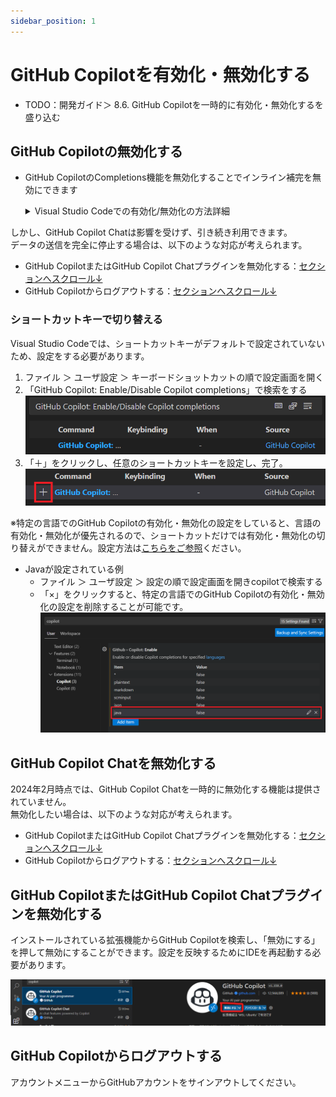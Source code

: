 ```yaml
---
sidebar_position: 1
---
```


# GitHub Copilotを有効化・無効化する

- TODO：開発ガイド＞ 8.6. GitHub Copilotを一時的に有効化・無効化するを盛り込む

## GitHub Copilotの無効化する

- GitHub CopilotのCompletions機能を無効化することでインライン補完を無効にできます

    <details>
    <summary>Visual Studio Codeでの有効化/無効化の方法詳細</summary>
    - ウィンドウの下部パネルにある状態アイコンで有効化・無効化できます
        ![Untitled](images/Untitled.png)
    - `DisableCompletions`  をクリックすると無効化されます
        ![Untitled](images/Untitled_1.png)
    - 有効にしたい場合は、 `Enable Completions` をクリックします
        ![Untitled](images/Untitled_2.png)

    </details>

しかし、GitHub Copilot Chatは影響を受けず、引き続き利用できます。<br/>
データの送信を完全に停止する場合は、以下のような対応が考えられます。

- GitHub CopilotまたはGitHub Copilot Chatプラグインを無効化する：[セクションへスクロール↓](#github-copilotまたはgithub-copilot-chatプラグインを無効化する)
- GitHub Copilotからログアウトする：[セクションへスクロール↓](#github-copilotからログアウトする)

### ショートカットキーで切り替える

Visual Studio Codeでは、ショートカットキーがデフォルトで設定されていないため、設定をする必要があります。

1. ファイル ＞ ユーザ設定 ＞ キーボードショットカットの順で設定画面を開く
2. 「GitHub Copilot: Enable/Disable Copilot completions」で検索をする
    ![Untitled](images/Untitled_3.png)
3. 「＋」をクリックし、任意のショートカットキーを設定し、完了。
    ![GitHubCopilotSettingVSCode.png](images/GitHubCopilotSettingVSCode.png)

※特定の言語でのGitHub Copilotの有効化・無効化の設定をしていると、言語の有効化・無効化が優先されるので、ショートカットだけでは有効化・無効化の切り替えができません。設定方法は[こちらをご参照](https://docs.github.com/ja/copilot/managing-copilot/configure-personal-settings/configuring-github-copilot-in-your-environment?tool=vscode#enabling-or-disabling-inline-suggestions)ください。

- Javaが設定されている例
  - ファイル ＞ ユーザ設定 ＞ 設定の順で設定画面を開きcopilotで検索する
  - 「×」をクリックすると、特定の言語でのGitHub Copilotの有効化・無効化の設定を削除することが可能です。
    ![GitHubCopilotEnableVSCode.png](images/GitHubCopilotEnableVSCode.png)

## GitHub Copilot Chatを無効化する

2024年2月時点では、GitHub Copilot Chatを一時的に無効化する機能は提供されていません。<br/>
無効化したい場合は、以下のような対応が考えられます。

- GitHub CopilotまたはGitHub Copilot Chatプラグインを無効化する：[セクションへスクロール↓](#github-copilotまたはgithub-copilot-chatプラグインを無効化する)
- GitHub Copilotからログアウトする：[セクションへスクロール↓](#github-copilotからログアウトする)

## GitHub CopilotまたはGitHub Copilot Chatプラグインを無効化する

インストールされている拡張機能からGitHub Copilotを検索し、「無効にする」を押して無効にすることができます。設定を反映するためにIDEを再起動する必要があります。

![Untitled](images/Untitled_4.png)

## GitHub Copilotからログアウトする

アカウントメニューからGitHubアカウントをサインアウトしてください。
